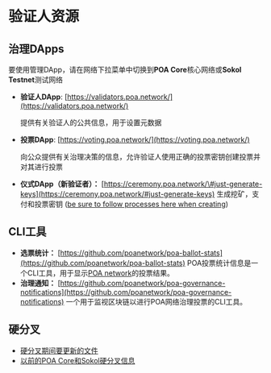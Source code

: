# 验证人资源

## 治理DApps

要使用管理DApp，请在网络下拉菜单中切换到**POA Core**核心网络或**Sokol Testnet**测试网络

* **验证人DApp**: [https://validators.poa.network/](https://validators.poa.network/)​

  提供有关验证人的公共信息，用于设置元数据

* **投票DApp**: [https://voting.poa.network/](https://voting.poa.network/)​

  向公众提供有关治理决策的信息，允许验证人使用正确的投票密钥创建投票并对其进行投票

* **仪式DApp（新验证者）：** [https://ceremony.poa.network/\#just-generate-keys](https://ceremony.poa.network/#just-generate-keys) 生成挖矿，支付和投票密钥 \([be sure to follow processes here when creating](https://www.poa.network/for-validators/validator-node-setup/aws-vm-for-validator-node-deployment/current-validators-vote-in-new-validators)\)

## CLI工具 <a id="cli-tools"></a>

* **选票统计：** [https://github.com/poanetwork/poa-ballot-stats](https://github.com/poanetwork/poa-ballot-stats) POA投票统计信息是一个CLI工具，用于显示[POA network](https://poa.network/)的投票结果。
* **治理通知：** [https://github.com/poanetwork/poa-governance-notifications](https://github.com/poanetwork/poa-governance-notifications) 一个用于监视区块链以进行POA网络治理投票的CLI工具。

## 硬分叉 <a id="hard-forks"></a>

* ​[硬分叉期间要更新的文件](../ying-fen-cha/) 
* [以前的POA Core和Sokol硬分叉信息](../ying-fen-cha/li-ci-ying-fen-cha-xin-xi.md)

